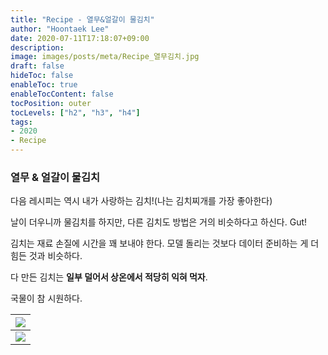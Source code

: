 ```yaml
---
title: "Recipe - 열무&얼갈이 물김치"
author: "Hoontaek Lee"
date: 2020-07-11T17:18:07+09:00
description:
image: images/posts/meta/Recipe_열무김치.jpg
draft: false
hideToc: false
enableToc: true
enableTocContent: false
tocPosition: outer
tocLevels: ["h2", "h3", "h4"]
tags:
- 2020
- Recipe
---
```




### 열무 & 얼갈이 물김치

다음 레시피는 역시 내가 사랑하는 김치!(나는 김치찌개를 가장 좋아한다)

날이 더우니까 물김치를 하지만, 다른 김치도 방법은 거의 비슷하다고 하신다. Gut!

김치는 재료 손질에 시간을 꽤 보내야 한다. 모델 돌리는 것보다 데이터 준비하는 게 더 힘든 것과 비슷하다.

다 만든 김치는 **일부 덜어서 상온에서 적당히 익혀 먹자**.

국물이 참 시원하다.

| <img src="/en/posts/Recipe/Recipe_페이지_3.jpg" style="zoom:100%;" /> |
| :----------------------------------------------------------: |
| <img src="/en/posts/Recipe/Recipe_페이지_4.jpg" style="zoom:100%;" /> |
